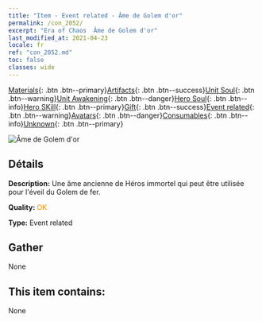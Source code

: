 ```yaml
---
title: "Item - Event related - Âme de Golem d'or"
permalink: /con_2052/
excerpt: "Era of Chaos  Âme de Golem d'or"
last_modified_at: 2021-04-23
locale: fr
ref: "con_2052.md"
toc: false
classes: wide
---
```

 [Materials](/ItemsFR/){: .btn .btn--primary}[Artifacts](/ItemsFR/Artifacts/){: .btn .btn--success}[Unit Soul](/ItemsFR/UnitSoul/){: .btn .btn--warning}[Unit Awakening](/ItemsFR/UnitAwakening/){: .btn .btn--danger}[Hero Soul](/ItemsFR/HeroSoul/){: .btn .btn--info}[Hero SKill](/ItemsFR/HeroSkill/){: .btn .btn--primary}[Gift](/ItemsFR/Gift/){: .btn .btn--success}[Event related](/ItemsFR/Events/){: .btn .btn--warning}[Avatars](/ItemsFR/Avatars/){: .btn .btn--danger}[Consumables](/ItemsFR/Consumables/){: .btn .btn--info}[Unknown](/ItemsFR/Unknown/){: .btn .btn--primary}

 ![Âme de Golem d'or](/images/t/juexing_603.jpg)

## Détails
 **Description:** Une âme ancienne de Héros immortel qui peut être utilisée pour l'éveil du Golem de fer.

 **Quality:** <span style="color: #FF8C00">OK</span>

 **Type:** Event related

## Gather

  None

## This item contains:

  None

